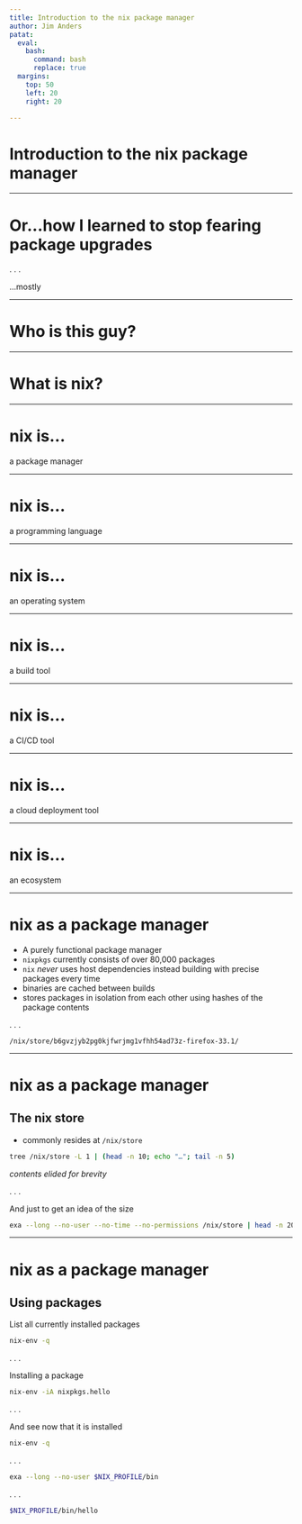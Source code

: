 ```yaml
---
title: Introduction to the nix package manager
author: Jim Anders
patat:
  eval:
    bash:
      command: bash
      replace: true
  margins:
    top: 50
    left: 20
    right: 20

---
```


# Introduction to the nix package manager

---

# Or…how I learned to stop fearing package upgrades

. . .

…mostly

<!--
Back in the days of using homebrew it would seem to never fail, a new or updated dependency would be introduced to my project and 1 of two things would happen. A) I would run the run the wrong `brew` command and lose an hour while every package on my machine was updated.  Or B) Update the correct package only to realize that my other project needed the old version and then spend the next hour trying to figure out how to revert the version. Either way, I lost an hour fixing the problem and earned many new grey hairs in trying to fix it.
-->

---

# Who is this guy?

<!--
My name is Jim Anders and I am a senior consultant here at Ingage Partners. I have been in the "industry" now for around 10 years and have truly done a little bit of everything over the years. Although recently, during the DevOps craze I think that I have found my passion and true calling.
-->

---

# What is nix?

<!--
not to be confused with the term "*nix" used to refer to Unix/Linux operating systems
-->

---

# nix is…

a package manager

<!--
First and foremost, nix is a package manager
-->

--- 

# nix is…

a programming language

<!--
The nix configuration language is a pure, lazy functional language used to describe packages.
-->

---

# nix is…

an operating system

<!--
There is also the nixos operating system built on top of the nix package manager and configuration language
-->

---

# nix is…

a build tool

<!--
Not only does nix build the software that powers the world, but can also be used as a powerful build tool to build your software, docker images, and virtual machines
-->

---

# nix is…

a CI/CD tool

<!--
Hydra is a powerful continuous integration service built on top of nixos made for nix based software builds
-->

---

# nix is…

a cloud deployment tool

<!--
nixops is a tool for deploying nixos machines in a local network or on the cloud using all of the aforementioned technologies
-->

---

# nix is…

an ecosystem

<!--
You are free to use as much or as little as you choose. I fell in love with the package manager and have since been looking more and more at running nixos as a daily driver and using nix to build docker images.
-->

---

# nix as a package manager

- A purely functional package manager
- `nixpkgs` currently consists of over 80,000 packages
- `nix` _never_ uses host dependencies instead building with precise packages every time
- binaries are cached between builds
- stores packages in isolation from each other using hashes of the package contents

. . .

```shell
/nix/store/b6gvzjyb2pg0kjfwrjmg1vfhh54ad73z-firefox-33.1/

```

<!--
Packages are treated as values in languages like Haskell, built by functions sans side effects and will never change. Packages are then stored in the `nix store` using a cryptographic hash of the package's build dependency graph. nix will never use a host dependency to build or run a package managed by nix…this is the way. There are currently over 80,000 packages maintained by the community in the nixpkgs repository.
-->

---

# nix as a package manager

## The nix store

- commonly resides at `/nix/store`

```bash
tree /nix/store -L 1 | (head -n 10; echo "…"; tail -n 5)
```
_contents elided for brevity_

. . .

And just to get an idea of the size
```bash
exa --long --no-user --no-time --no-permissions /nix/store | head -n 20
```

<!--
What does a nix store look like you might ask, well it looks a lot like this. I won't be going in to what all of these files are and what they do tonight, but you can see some familiar names in there and maybe even some familiar file types. And remember, the hash of each filename is of the _ENTIRE_ dependency graph of that package.
-->

---

# nix as a package manager

## Using packages

List all currently installed packages
```bash
nix-env -q
```

. . .

Installing a package
```bash
nix-env -iA nixpkgs.hello
```

. . .

And see now that it is installed
```bash
nix-env -q
```

. . .

```bash
exa --long --no-user $NIX_PROFILE/bin
```

. . .

```bash
$NIX_PROFILE/bin/hello
```
